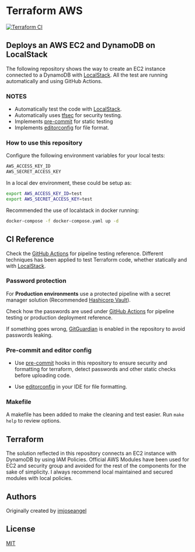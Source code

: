# Terraform AWS

[![Terraform CI](https://github.com/imjoseangel/terraform-aws/actions/workflows/terraform.yml/badge.svg)](https://github.com/imjoseangel/terraform-aws/actions/workflows/terraform.yml)

## Deploys an AWS EC2 and DynamoDB on LocalStack

The following repository shows the way to create an EC2 instance connected to a DynamoDB with [LocalStack](https://github.com/localstack/localstack). All the test are running automatically and using GitHub Actions.

### NOTES

* Automatically test the code with [LocalStack](https://github.com/localstack/localstack).
* Automatically uses [tfsec](https://github.com/tfsec/tfsec) for security testing.
* Implements [pre-commit](https://pre-commit.com/)  for static testing
* Implements [editorconfig](https://editorconfig.org/) for file format.

### How to use this repository

Configure the following environment variables for your local tests:

```bash
AWS_ACCESS_KEY_ID
AWS_SECRET_ACCESS_KEY
```

In a local dev environment, these could be setup as:

```bash
export AWS_ACCESS_KEY_ID=test
export AWS_SECRET_ACCESS_KEY=test
```

Recommended the use of localstack in docker running:

```bash
docker-compose -f docker-compose.yaml up -d
```

## CI Reference

Check the [GitHub Actions](.github/workflows/terraform.yml) for pipeline testing reference. Different techniques has been applied to test Terraform code, whether statically and with [LocalStack](https://github.com/localstack/localstack).

### Password protection

For **Production environments** use a protected pipeline with a secret manager solution (Recommended [Hashicorp Vault](https://www.vaultproject.io/)).

Check how the passwords are used under [GitHub Actions](.github/workflows/terraform.yml) for pipeline testing or production deployment reference.

If something goes wrong, [GitGuardian](https://github.com/GitGuardian) is enabled in the repository to avoid passwords leaking.

### Pre-commit and editor config

* Use [pre-commit](https://pre-commit.com/) hooks in this repository to ensure security and formatting for terraform, detect passwords and other static checks before uploading code.

* Use [editorconfig](https://editorconfig.org/) in your IDE for file formatting.

### Makefile

A makefile has been added to make the cleaning and test easier. Run `make help` to review options.

## Terraform

The solution reflected in this repository connects an EC2 instance with DynamoDB by using IAM Policies. Official AWS Modules have been used for EC2 and security group and avoided for the rest of the components for the sake of simplicity. I always recommend local maintained and secured modules with local policies.

## Authors

Originally created by [imjoseangel](http://github.com/imjoseangel)

## License

[MIT](LICENSE)

